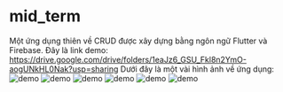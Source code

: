 # mid_term

Một ứng dụng thiên về CRUD được xây dựng bằng ngôn ngữ Flutter và Firebase.
Đây là link demo: https://drive.google.com/drive/folders/1eaJz6_GSU_Fkl8n2YmO-aogUNkHL0Nak?usp=sharing
Dưới đây là một vài hình ảnh về ứng dụng:
![demo](images/login.png)
![demo](images/home.png)
![demo](images/search.png)
![demo](images/add.png)
![demo](images/delete.png)
![demo](images/update.png)

